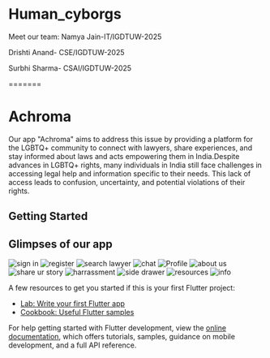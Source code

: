 # Human_cyborgs
Meet our team:
Namya Jain-IT/IGDTUW-2025

Drishti Anand- CSE/IGDTUW-2025

Surbhi Sharma- CSAI/IGDTUW-2025

=======
# Achroma

Our app "Achroma" aims to address this issue by providing a platform for the LGBTQ+ community to connect with lawyers, share experiences, and stay informed about laws and acts empowering them in India.Despite advances in LGBTQ+ rights, many individuals in India still face challenges in accessing legal help and information specific to their needs. This lack of access leads to confusion, uncertainty, and potential violations of their rights. 

## Getting Started

## Glimpses of our app

![sign in](https://user-images.githubusercontent.com/91187555/218303937-e4ecf63b-e5f7-48c3-a7a0-14a4dfb0f970.png)
![register](https://user-images.githubusercontent.com/91187555/218303940-d3045bb7-905f-4e71-8ffc-fb95455748a2.png)
![search lawyer](https://user-images.githubusercontent.com/91187555/218303945-7be88f81-2286-417a-8028-d063e60b6d69.png)
![chat](https://user-images.githubusercontent.com/91187555/218303949-58bbdd3b-2857-45ca-a933-58ed427a59f5.png)
![Profile](https://user-images.githubusercontent.com/91187555/218303953-53f2e137-f605-4c53-bc3b-fa9572e3007e.png)
![about us](https://user-images.githubusercontent.com/91187555/218303955-418bef6f-d811-4813-8363-cfa90d238370.png)
![share ur story](https://user-images.githubusercontent.com/91187555/218304157-2a262d4f-d6a0-4885-a5ff-75010b80aa20.png)
![harrassment](https://user-images.githubusercontent.com/91187555/218304166-988b9822-54d8-4f78-a889-b383cb3b6f59.png)
![side drawer](https://user-images.githubusercontent.com/91187555/218304172-005ba64d-bbcb-436b-8099-9b413eb8a357.png)
![resources](https://user-images.githubusercontent.com/91187555/218304446-8338664b-3504-48bf-977d-b88429a1651e.png)
![info](https://user-images.githubusercontent.com/91187555/218304472-feb087e3-6728-4167-9384-ecc6854ac81c.png)

A few resources to get you started if this is your first Flutter project:

- [Lab: Write your first Flutter app](https://docs.flutter.dev/get-started/codelab)
- [Cookbook: Useful Flutter samples](https://docs.flutter.dev/cookbook)

For help getting started with Flutter development, view the
[online documentation](https://docs.flutter.dev/), which offers tutorials,
samples, guidance on mobile development, and a full API reference.
